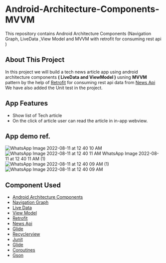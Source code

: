 # Android-Architecture-Components-MVVM
This repository contains Android Architecture Components (Navigation Graph, LiveData ,View Model and MVVM with retrofit for consuming rest api )

## About This Project

In this project we will build a tech news article app using android architecture components <B>( LiveData and ViewModel )</B> usning <B>MVVM</B> pattern by the help of [Retrofit](https://square.github.io/retrofit/) for consuming rest api data from [News Api](https://newsapi.org/)
We have also added the Unit test in the project.

## App Features
* Show list of Tech article
* On the click of article user can read the article in in-app webview.

## App demo ref. 
![WhatsApp Image 2022-08-11 at 12 40 10 AM](https://user-images.githubusercontent.com/2659353/184003160-5801925f-62b2-469b-8c39-745c8f1e07f5.jpeg)
![![WhatsApp Image 2022-08-11 at 12 40 11 AM](https://user-images.githubusercontent.com/2659353/184003219-905be803-21a8-41b3-bbd6-c955f5a64e20.jpeg)
WhatsApp Image 2022-08-11 at 12 40 11 AM (1)](https://user-images.githubusercontent.com/2659353/184003202-20271149-a4d1-4c3f-8ce1-0ced28c71010.jpeg)
![WhatsApp Image 2022-08-11 at 12 40 09 AM (1)](https://user-images.githubusercontent.com/2659353/184003237-6e606745-1950-4fd7-b413-774bd23f6b3a.jpeg)
![WhatsApp Image 2022-08-11 at 12 40 09 AM](https://user-images.githubusercontent.com/2659353/184003241-9e500d5e-6d02-4bca-8d80-5c4b6874d230.jpeg)

## Component Used
* [Android Architecture Components](https://developer.android.com/topic/libraries/architecture/)
* [Navigation Graph](https://developer.android.com/guide/navigation/navigation-getting-started)
* [Live Data](https://developer.android.com/topic/libraries/architecture/livedata)
* [View Model](https://developer.android.com/topic/libraries/architecture/viewmodel)
* [Retrofit](https://square.github.io/retrofit/)
* [News Api](https://newsapi.org/)
* [Glide](https://github.com/bumptech/glide)
* [Recyclerview](https://developer.android.com/guide/topics/ui/layout/recyclerview)
* [Junit](https://junit.org/junit4/)
* [Glide](https://github.com/bumptech/glide)
* [Coroutines](https://kotlinlang.org/docs/coroutines-overview.html)
* [Gson](https://github.com/google/gson)

